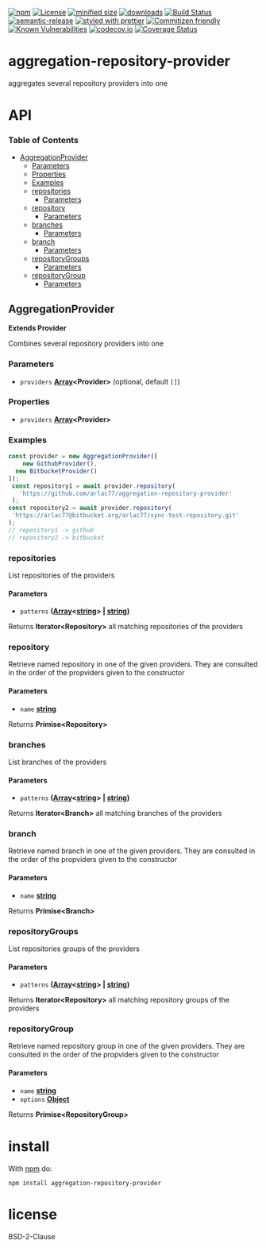 [![npm](https://img.shields.io/npm/v/aggregation-repository-provider.svg)](https://www.npmjs.com/package/aggregation-repository-provider)
[![License](https://img.shields.io/badge/License-BSD%203--Clause-blue.svg)](https://opensource.org/licenses/BSD-3-Clause)
[![minified size](https://badgen.net/bundlephobia/min/aggregation-repository-provider)](https://bundlephobia.com/result?p=aggregation-repository-provider)
[![downloads](http://img.shields.io/npm/dm/aggregation-repository-provider.svg?style=flat-square)](https://npmjs.org/package/aggregation-repository-provider)
[![Build Status](https://travis-ci.com/arlac77/aggregation-repository-provider.svg?branch=master)](https://travis-ci.com/arlac77/aggregation-repository-provider)
[![semantic-release](https://img.shields.io/badge/%20%20%F0%9F%93%A6%F0%9F%9A%80-semantic--release-e10079.svg)](https://github.com/arlac77/aggregation-repository-provider.git)
[![styled with prettier](https://img.shields.io/badge/styled_with-prettier-ff69b4.svg)](https://github.com/prettier/prettier)
[![Commitizen friendly](https://img.shields.io/badge/commitizen-friendly-brightgreen.svg)](http://commitizen.github.io/cz-cli/)
[![Known Vulnerabilities](https://snyk.io/test/github/arlac77/aggregation-repository-provider/badge.svg)](https://snyk.io/test/github/arlac77/aggregation-repository-provider)
[![codecov.io](http://codecov.io/github/arlac77/aggregation-repository-provider/coverage.svg?branch=master)](http://codecov.io/github/arlac77/aggregation-repository-provider?branch=master)
[![Coverage Status](https://coveralls.io/repos/arlac77/aggregation-repository-provider/badge.svg)](https://coveralls.io/r/arlac77/aggregation-repository-provider)

# aggregation-repository-provider

aggregates several repository providers into one

# API

<!-- Generated by documentation.js. Update this documentation by updating the source code. -->

### Table of Contents

-   [AggregationProvider](#aggregationprovider)
    -   [Parameters](#parameters)
    -   [Properties](#properties)
    -   [Examples](#examples)
    -   [repositories](#repositories)
        -   [Parameters](#parameters-1)
    -   [repository](#repository)
        -   [Parameters](#parameters-2)
    -   [branches](#branches)
        -   [Parameters](#parameters-3)
    -   [branch](#branch)
        -   [Parameters](#parameters-4)
    -   [repositoryGroups](#repositorygroups)
        -   [Parameters](#parameters-5)
    -   [repositoryGroup](#repositorygroup)
        -   [Parameters](#parameters-6)

## AggregationProvider

**Extends Provider**

<!-- skip-example -->

Combines several repository providers into one

### Parameters

-   `providers` **[Array](https://developer.mozilla.org/docs/Web/JavaScript/Reference/Global_Objects/Array)&lt;Provider>**  (optional, default `[]`)

### Properties

-   `providers` **[Array](https://developer.mozilla.org/docs/Web/JavaScript/Reference/Global_Objects/Array)&lt;Provider>** 

### Examples

```javascript
const provider = new AggregationProvider([
    new GithubProvider(),
  new BitbucketProvider()
]);
 const repository1 = await provider.repository(
   'https://github.com/arlac77/aggregation-repository-provider'
 );
const repository2 = await provider.repository(
 'https://arlac77@bitbucket.org/arlac77/sync-test-repository.git'
);
// repository1 -> github
// repository2 -> bitbucket
```

### repositories

List repositories of the providers

#### Parameters

-   `patterns` **([Array](https://developer.mozilla.org/docs/Web/JavaScript/Reference/Global_Objects/Array)&lt;[string](https://developer.mozilla.org/docs/Web/JavaScript/Reference/Global_Objects/String)> | [string](https://developer.mozilla.org/docs/Web/JavaScript/Reference/Global_Objects/String))** 

Returns **Iterator&lt;Repository>** all matching repositories of the providers

### repository

Retrieve named repository in one of the given providers.
They are consulted in the order of the propviders given to the constructor

#### Parameters

-   `name` **[string](https://developer.mozilla.org/docs/Web/JavaScript/Reference/Global_Objects/String)** 

Returns **Primise&lt;Repository>** 

### branches

List branches of the providers

#### Parameters

-   `patterns` **([Array](https://developer.mozilla.org/docs/Web/JavaScript/Reference/Global_Objects/Array)&lt;[string](https://developer.mozilla.org/docs/Web/JavaScript/Reference/Global_Objects/String)> | [string](https://developer.mozilla.org/docs/Web/JavaScript/Reference/Global_Objects/String))** 

Returns **Iterator&lt;Branch>** all matching branches of the providers

### branch

Retrieve named branch in one of the given providers.
They are consulted in the order of the propviders given to the constructor

#### Parameters

-   `name` **[string](https://developer.mozilla.org/docs/Web/JavaScript/Reference/Global_Objects/String)** 

Returns **Primise&lt;Branch>** 

### repositoryGroups

List repositories groups of the providers

#### Parameters

-   `patterns` **([Array](https://developer.mozilla.org/docs/Web/JavaScript/Reference/Global_Objects/Array)&lt;[string](https://developer.mozilla.org/docs/Web/JavaScript/Reference/Global_Objects/String)> | [string](https://developer.mozilla.org/docs/Web/JavaScript/Reference/Global_Objects/String))** 

Returns **Iterator&lt;Repository>** all matching repository groups of the providers

### repositoryGroup

Retrieve named repository group in one of the given providers.
They are consulted in the order of the propviders given to the constructor

#### Parameters

-   `name` **[string](https://developer.mozilla.org/docs/Web/JavaScript/Reference/Global_Objects/String)** 
-   `options` **[Object](https://developer.mozilla.org/docs/Web/JavaScript/Reference/Global_Objects/Object)** 

Returns **Primise&lt;RepositoryGroup>** 

# install

With [npm](http://npmjs.org) do:

```shell
npm install aggregation-repository-provider
```

# license

BSD-2-Clause
